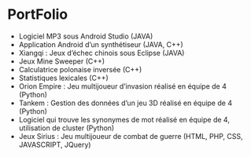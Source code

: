 # PortFolio

-	Logiciel MP3 sous Android Studio (JAVA)
-	Application Android d’un synthétiseur (JAVA, C++)
-	Xiangqi : Jeux d’échec chinois sous Eclipse (JAVA)
-	Jeux Mine Sweeper (C++)
-	Calculatrice polonaise inversée (C++)
-	Statistiques lexicales (C++)
-	Orion Empire : Jeu multijoueur d’invasion réalisé en équipe de 4 (Python)
-	Tankem : Gestion des données d’un jeu 3D réalisé en équipe de 4 (Python)
-	Logiciel qui trouve les synonymes de mot réalisé en équipe de 4, utilisation de cluster (Python)
-	Jeux Sirius : Jeu multijoueur de combat de guerre (HTML, PHP, CSS, JAVASCRIPT, JQuery)
